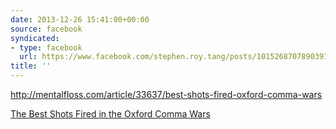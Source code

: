 ```yaml
---
date: 2013-12-26 15:41:00+00:00
source: facebook
syndicated:
- type: facebook
  url: https://www.facebook.com/stephen.roy.tang/posts/10152687078903912
title: ''
---
```


http://mentalfloss.com/article/33637/best-shots-fired-oxford-comma-wars

[The Best Shots Fired in the Oxford Comma Wars](http://mentalfloss.com/article/33637/best-shots-fired-oxford-comma-wars)